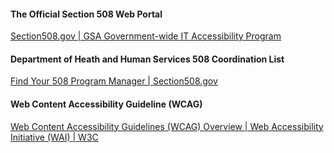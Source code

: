 #### The Official Section 508 Web Portal
[Section508.gov | GSA Government-wide IT Accessibility Program](https://www.section508.gov/)

#### Department of Heath and Human Services 508 Coordination List
[Find Your 508 Program Manager | Section508.gov](https://www.section508.gov/tools/coordinator-listing#usdohhs)

#### Web Content Accessibility Guideline (WCAG)
[Web Content Accessibility Guidelines (WCAG) Overview | Web Accessibility Initiative (WAI) | W3C](https://www.w3.org/WAI/standards-guidelines/wcag/)